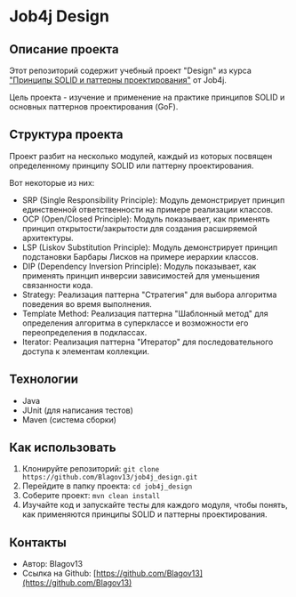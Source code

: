 # Job4j Design

## Описание проекта

Этот репозиторий содержит учебный проект "Design" из курса ["Принципы SOLID и паттерны проектирования"](https://job4j.ru/edu/course/java_patterns) от Job4j. 

Цель проекта - изучение и применение на практике принципов SOLID и основных паттернов проектирования (GoF).

## Структура проекта

Проект разбит на несколько модулей, каждый из которых посвящен определенному принципу SOLID или паттерну проектирования. 

Вот некоторые из них:

* SRP (Single Responsibility Principle): Модуль демонстрирует принцип единственной ответственности на примере реализации классов.
* OCP (Open/Closed Principle): Модуль показывает, как применять принцип открытости/закрытости для создания расширяемой архитектуры.
* LSP (Liskov Substitution Principle): Модуль демонстрирует принцип подстановки Барбары Лисков на примере иерархии классов.
* DIP (Dependency Inversion Principle): Модуль показывает, как применять принцип инверсии зависимостей для уменьшения связанности кода.
* Strategy:  Реализация паттерна "Стратегия" для выбора алгоритма поведения во время выполнения.
* Template Method: Реализация паттерна "Шаблонный метод" для определения алгоритма в суперклассе и возможности его переопределения в подклассах.
* Iterator:  Реализация паттерна "Итератор" для последовательного доступа к элементам коллекции.

## Технологии

* Java
* JUnit (для написания тестов)
* Maven (система сборки)

## Как использовать

1. Клонируйте репозиторий: `git clone https://github.com/Blagov13/job4j_design.git`
2. Перейдите в папку проекта: `cd job4j_design`
3. Соберите проект: `mvn clean install`
4. Изучайте код и запускайте тесты для каждого модуля, чтобы понять, как применяются принципы SOLID и паттерны проектирования.

## Контакты

* Автор: Blagov13
* Ссылка на Github: [https://github.com/Blagov13](https://github.com/Blagov13)
